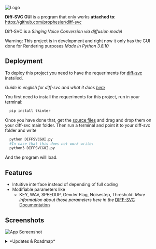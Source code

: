 
![Logo](https://cdn.discordapp.com/attachments/1055995879292666009/1055996316607598683/Diff-SVC_Logo.png)

**Diff-SVC GUI** is a program that only works **attached to**: https://github.com/prophesier/diff-svc

Diff-SVC is a _Singing Voice Conversion via diffusion model_

Warning: This project is in development and right now it only has the GUI done for Rendering purposes
_Made in Python 3.8.10_



## Deployment

To deploy this project you need to have the requeriments for [diff-svc](https://github.com/prophesier/diff-svc) installed.

_Guide in english for diff-svc and what it does [here](https://docs.google.com/document/d/1nA3PfQ-BooUpjCYErU-BHYvg2_NazAYJ0mvvmcjG40o/edit#heading=h.6q7sdk7zbgfj)_

You first need to install the requeriments for this project, run in your terminal:
```bash
  pip install tkinter
```
Once you have done that, get the [source files](https://github.com/Kangarroar/diff-svc-GUI/tree/main/Diff-SVC%20Code) and drag and drop them on your diff-svc main folder.
Then run a terminal and point it to your diff-svc folder and write
```bash
  python DIFFSVCGUI.py
  #In case that this does not work write:
  python3 DIFFSVCGUI.py
```
And the program will load.



## Features

- Intuitive interface instead of depending of full coding
- Modifiable parameters like
    - KEY, WAV, SPEEDUP, Gender Flag, Noisestep, Threshold.
_More information about those parameters here in the_ [DIFF-SVC Documentation](https://docs.google.com/document/d/1nA3PfQ-BooUpjCYErU-BHYvg2_NazAYJ0mvvmcjG40o/edit#heading=h.6q7sdk7zbgfj)


## Screenshots

![App Screenshot](https://i.ibb.co/0JQj9qj/DIFF-SVC.png)

<details>
  <summary>*Updates & Roadmap*</summary>

  ## Roadmap
Rightnow the GUI is fully done in Python and I was planning on making it like that until it works 100%, but now I am working on a better looking GUI here's a sneakpeak for now ;)

![App Screenshot](https://i.ibb.co/swzzZkb/placeholdertesting.png)

Having in mind to:
- Finish the Training Tab
- Add some cute sounds to the GUI to make it more alive
- Make it multithreading
</details>

